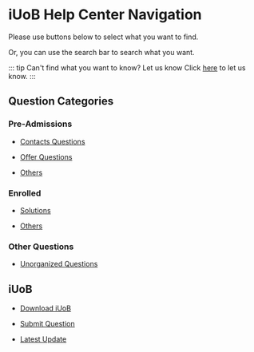 # iUoB Help Center Navigation

Please use buttons below to select what you want to find.

Or, you can use the search bar to search what you want.

::: tip Can't find what you want to know? Let us know
Click [here](./iUoB/submit/) to let us know.
:::

## Question Categories


### Pre-Admissions

- [Contacts Questions](./pre-admissions/contacts/)

- [Offer Questions](./pre-admissions/admissions/)

- [Others](./pre-admissions/others/)



### Enrolled

- [Solutions](./enrolled/solutions/)

- [Others](./enrolled/others/)



### Other Questions

- [Unorganized Questions](./others/unorganized/)



## iUoB

- [Download iUoB](./iUoB/download/)

- [Submit Question](./iUoB/submit/)

- [Latest Update](./iUoB/updates/)
